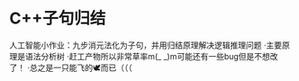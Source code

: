 # C++子句归结
人工智能小作业：九步消元法化为子句，并用归结原理解决逻辑推理问题
·主要原理是语法分析树
·赶工产物所以非常草率m(_ _)m可能还有一些bug但是不想改了！
·总之是一只能飞的🕊而已（（（

